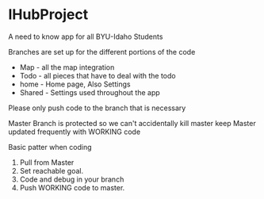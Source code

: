 # IHubProject
 A need to know app for all BYU-Idaho Students
 
 Branches are set up for the different portions of the code
 - Map - all the map integration
 - Todo - all pieces that have to deal with the todo
 - home - Home page, Also Settings
 - Shared - Settings used throughout the app
 
 Please only push code to the branch that is necessary
 
 Master Branch is protected so we can't accidentally kill master keep Master updated frequently with WORKING code
 
 Basic patter when coding
 1. Pull from Master
 2. Set reachable goal.
 3. Code and debug in your branch
 4. Push WORKING code to master.
